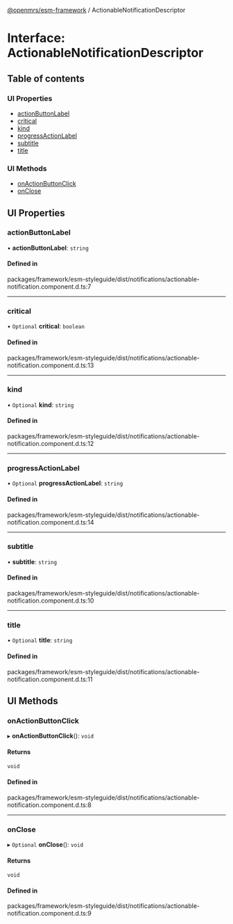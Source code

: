 [@openmrs/esm-framework](../API.md) / ActionableNotificationDescriptor

# Interface: ActionableNotificationDescriptor

## Table of contents

### UI Properties

- [actionButtonLabel](ActionableNotificationDescriptor.md#actionbuttonlabel)
- [critical](ActionableNotificationDescriptor.md#critical)
- [kind](ActionableNotificationDescriptor.md#kind)
- [progressActionLabel](ActionableNotificationDescriptor.md#progressactionlabel)
- [subtitle](ActionableNotificationDescriptor.md#subtitle)
- [title](ActionableNotificationDescriptor.md#title)

### UI Methods

- [onActionButtonClick](ActionableNotificationDescriptor.md#onactionbuttonclick)
- [onClose](ActionableNotificationDescriptor.md#onclose)

## UI Properties

### actionButtonLabel

• **actionButtonLabel**: `string`

#### Defined in

packages/framework/esm-styleguide/dist/notifications/actionable-notification.component.d.ts:7

___

### critical

• `Optional` **critical**: `boolean`

#### Defined in

packages/framework/esm-styleguide/dist/notifications/actionable-notification.component.d.ts:13

___

### kind

• `Optional` **kind**: `string`

#### Defined in

packages/framework/esm-styleguide/dist/notifications/actionable-notification.component.d.ts:12

___

### progressActionLabel

• `Optional` **progressActionLabel**: `string`

#### Defined in

packages/framework/esm-styleguide/dist/notifications/actionable-notification.component.d.ts:14

___

### subtitle

• **subtitle**: `string`

#### Defined in

packages/framework/esm-styleguide/dist/notifications/actionable-notification.component.d.ts:10

___

### title

• `Optional` **title**: `string`

#### Defined in

packages/framework/esm-styleguide/dist/notifications/actionable-notification.component.d.ts:11

## UI Methods

### onActionButtonClick

▸ **onActionButtonClick**(): `void`

#### Returns

`void`

#### Defined in

packages/framework/esm-styleguide/dist/notifications/actionable-notification.component.d.ts:8

___

### onClose

▸ `Optional` **onClose**(): `void`

#### Returns

`void`

#### Defined in

packages/framework/esm-styleguide/dist/notifications/actionable-notification.component.d.ts:9
